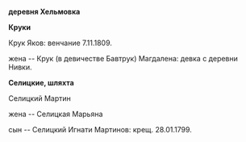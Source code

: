 **деревня Хельмовка**

**Круки**

Крук Яков: венчание 7.11.1809.

жена -- Крук (в девичестве Бавтрук) Магдалена: девка с деревни Нивки.

**Селицкие, шляхта**

Селицкий Мартин

жена -- Селицкая Марьяна

сын -- Селицкий Игнати Мартинов: крещ. 28.01.1799.
